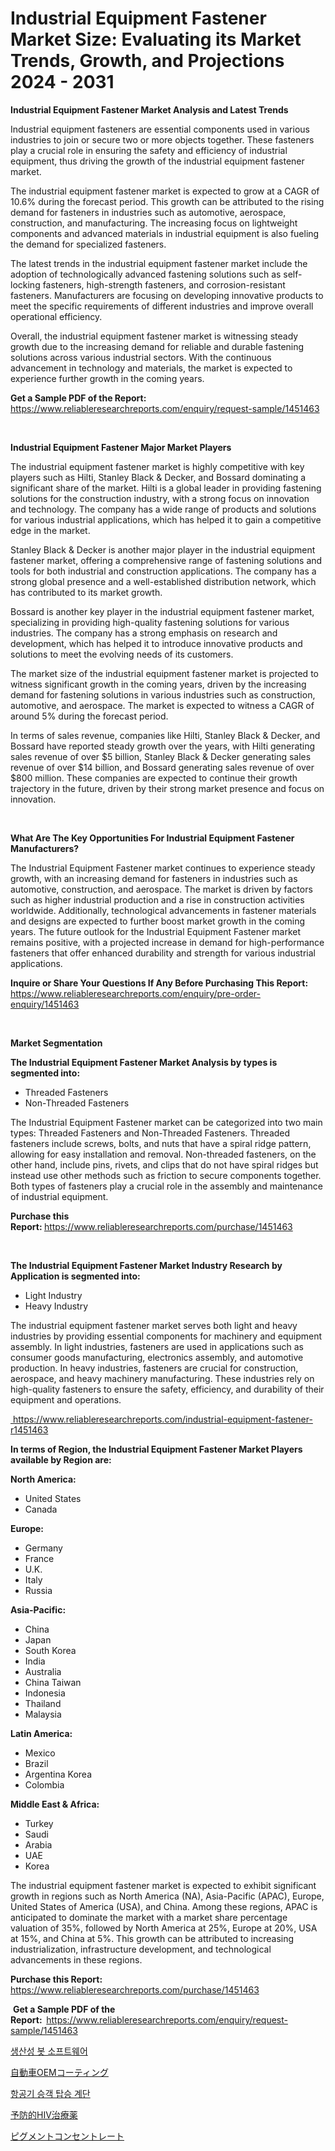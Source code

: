 <p><h1>Industrial Equipment Fastener Market Size: Evaluating its Market Trends, Growth, and Projections 2024 - 2031</h1></p><p><strong>Industrial Equipment Fastener Market Analysis and Latest Trends</strong></p>
<p><p>Industrial equipment fasteners are essential components used in various industries to join or secure two or more objects together. These fasteners play a crucial role in ensuring the safety and efficiency of industrial equipment, thus driving the growth of the industrial equipment fastener market.</p><p>The industrial equipment fastener market is expected to grow at a CAGR of 10.6% during the forecast period. This growth can be attributed to the rising demand for fasteners in industries such as automotive, aerospace, construction, and manufacturing. The increasing focus on lightweight components and advanced materials in industrial equipment is also fueling the demand for specialized fasteners.</p><p>The latest trends in the industrial equipment fastener market include the adoption of technologically advanced fastening solutions such as self-locking fasteners, high-strength fasteners, and corrosion-resistant fasteners. Manufacturers are focusing on developing innovative products to meet the specific requirements of different industries and improve overall operational efficiency.</p><p>Overall, the industrial equipment fastener market is witnessing steady growth due to the increasing demand for reliable and durable fastening solutions across various industrial sectors. With the continuous advancement in technology and materials, the market is expected to experience further growth in the coming years.</p></p>
<p><strong>Get a Sample PDF of the Report:&nbsp;</strong> <a href="https://www.reliableresearchreports.com/enquiry/request-sample/1451463">https://www.reliableresearchreports.com/enquiry/request-sample/1451463</a></p>
<p>&nbsp;</p>
<p><strong>Industrial Equipment Fastener Major Market Players</strong></p>
<p><p>The industrial equipment fastener market is highly competitive with key players such as Hilti, Stanley Black & Decker, and Bossard dominating a significant share of the market. Hilti is a global leader in providing fastening solutions for the construction industry, with a strong focus on innovation and technology. The company has a wide range of products and solutions for various industrial applications, which has helped it to gain a competitive edge in the market.</p><p>Stanley Black & Decker is another major player in the industrial equipment fastener market, offering a comprehensive range of fastening solutions and tools for both industrial and construction applications. The company has a strong global presence and a well-established distribution network, which has contributed to its market growth.</p><p>Bossard is another key player in the industrial equipment fastener market, specializing in providing high-quality fastening solutions for various industries. The company has a strong emphasis on research and development, which has helped it to introduce innovative products and solutions to meet the evolving needs of its customers.</p><p>The market size of the industrial equipment fastener market is projected to witness significant growth in the coming years, driven by the increasing demand for fastening solutions in various industries such as construction, automotive, and aerospace. The market is expected to witness a CAGR of around 5% during the forecast period.</p><p>In terms of sales revenue, companies like Hilti, Stanley Black & Decker, and Bossard have reported steady growth over the years, with Hilti generating sales revenue of over $5 billion, Stanley Black & Decker generating sales revenue of over $14 billion, and Bossard generating sales revenue of over $800 million. These companies are expected to continue their growth trajectory in the future, driven by their strong market presence and focus on innovation.</p></p>
<p>&nbsp;</p>
<p><strong>What Are The Key Opportunities For Industrial Equipment Fastener Manufacturers?</strong></p>
<p><p>The Industrial Equipment Fastener market continues to experience steady growth, with an increasing demand for fasteners in industries such as automotive, construction, and aerospace. The market is driven by factors such as higher industrial production and a rise in construction activities worldwide. Additionally, technological advancements in fastener materials and designs are expected to further boost market growth in the coming years. The future outlook for the Industrial Equipment Fastener market remains positive, with a projected increase in demand for high-performance fasteners that offer enhanced durability and strength for various industrial applications.</p></p>
<p><strong>Inquire or Share Your Questions If Any Before Purchasing This Report:</strong> <a href="https://www.reliableresearchreports.com/enquiry/pre-order-enquiry/1451463">https://www.reliableresearchreports.com/enquiry/pre-order-enquiry/1451463</a></p>
<p>&nbsp;</p>
<p><strong>Market Segmentation</strong></p>
<p><strong>The Industrial Equipment Fastener Market Analysis by types is segmented into:</strong></p>
<p><ul><li>Threaded Fasteners</li><li>Non-Threaded Fasteners</li></ul></p>
<p><p>The Industrial Equipment Fastener market can be categorized into two main types: Threaded Fasteners and Non-Threaded Fasteners. Threaded fasteners include screws, bolts, and nuts that have a spiral ridge pattern, allowing for easy installation and removal. Non-threaded fasteners, on the other hand, include pins, rivets, and clips that do not have spiral ridges but instead use other methods such as friction to secure components together. Both types of fasteners play a crucial role in the assembly and maintenance of industrial equipment.</p></p>
<p><strong>Purchase this Report:&nbsp;</strong><a href="https://www.reliableresearchreports.com/purchase/1451463">https://www.reliableresearchreports.com/purchase/1451463</a></p>
<p>&nbsp;</p>
<p><strong>The Industrial Equipment Fastener Market Industry Research by Application is segmented into:</strong></p>
<p><ul><li>Light Industry</li><li>Heavy Industry</li></ul></p>
<p><p>The industrial equipment fastener market serves both light and heavy industries by providing essential components for machinery and equipment assembly. In light industries, fasteners are used in applications such as consumer goods manufacturing, electronics assembly, and automotive production. In heavy industries, fasteners are crucial for construction, aerospace, and heavy machinery manufacturing. These industries rely on high-quality fasteners to ensure the safety, efficiency, and durability of their equipment and operations.</p></p>
<p><a href="https://www.reliableresearchreports.com/industrial-equipment-fastener-r1451463">&nbsp;https://www.reliableresearchreports.com/industrial-equipment-fastener-r1451463</a></p>
<p><strong>In terms of Region, the Industrial Equipment Fastener Market Players available by Region are:</strong></p>
<p>
    <p> <strong> North America: </strong>
        <ul>
            <li>United States</li>
            <li>Canada</li>
        </ul>
        </p> 
    <p> <strong> Europe: </strong>
        <ul>
            <li>Germany</li>
            <li>France</li>
            <li>U.K.</li>
            <li>Italy</li>
            <li>Russia</li>
        </ul>
        </p> 
    <p> <strong> Asia-Pacific: </strong>
        <ul>
            <li>China</li>
            <li>Japan</li>
            <li>South Korea</li>
            <li>India</li>
            <li>Australia</li>
            <li>China Taiwan</li>
            <li>Indonesia</li>
            <li>Thailand</li>
            <li>Malaysia</li>
        </ul>
        </p> 
    <p> <strong> Latin America: </strong>
        <ul>
            <li>Mexico</li>
            <li>Brazil</li>
            <li>Argentina Korea</li>
            <li>Colombia</li>
        </ul>
        </p> 
    <p> <strong> Middle East & Africa: </strong>
        <ul>
            <li>Turkey</li>
            <li>Saudi</li>
            <li>Arabia</li>
            <li>UAE</li>
            <li>Korea</li>
        </ul>
    </p>
    </p>
<p><p>The industrial equipment fastener market is expected to exhibit significant growth in regions such as North America (NA), Asia-Pacific (APAC), Europe, United States of America (USA), and China. Among these regions, APAC is anticipated to dominate the market with a market share percentage valuation of 35%, followed by North America at 25%, Europe at 20%, USA at 15%, and China at 5%. This growth can be attributed to increasing industrialization, infrastructure development, and technological advancements in these regions.</p></p>
<p><strong>Purchase this Report: </strong><a href="https://www.reliableresearchreports.com/purchase/1451463">https://www.reliableresearchreports.com/purchase/1451463</a></p>
<p>&nbsp;<strong>Get a Sample PDF of the Report:&nbsp;&nbsp;</strong><a href="https://www.reliableresearchreports.com/enquiry/request-sample/1451463">https://www.reliableresearchreports.com/enquiry/request-sample/1451463</a></p>
<p><strong></strong></p>
<p><p><a href="https://medium.com/@axintepreda1/%EC%83%9D%EC%82%B0%EC%84%B1-%EB%B4%87-%EC%86%8C%ED%94%84%ED%8A%B8%EC%9B%A8%EC%96%B4-%EC%8B%9C%EC%9E%A5-%EC%A7%80%ED%91%9C-%ED%95%B4%EB%8F%85-%EC%8B%9C%EC%9E%A5-%EC%A0%90%EC%9C%A0%EC%9C%A8-%ED%8A%B8%EB%A0%8C%EB%93%9C-%EB%B0%8F-%EC%84%B1%EC%9E%A5-%EC%96%91%EC%83%81-f9406050b80f">생산성 봇 소프트웨어</a></p><p><a href="https://github.com/dadanedu33/Market-Research-Report-List-1/blob/main/363061439441.md">自動車OEMコーティング</a></p><p><a href="https://github.com/CliftonFisher9067/Market-Research-Report-List-1/blob/main/333742937592.md">항공기 승객 탑승 계단</a></p><p><a href="https://medium.com/@bl2501989/%E4%BA%88%E9%98%B2%E7%9A%84%E3%81%AAhiv%E8%96%AC%E3%81%AE%E5%B8%82%E5%A0%B4%E3%82%B7%E3%82%A7%E3%82%A2%E3%81%AE%E9%80%B2%E5%8C%96%E3%81%A8%E5%B8%82%E5%A0%B4%E6%88%90%E9%95%B7%E3%83%88%E3%83%AC%E3%83%B3%E3%83%892024%E5%B9%B4%E3%81%8B%E3%82%892031%E5%B9%B4%E3%81%BE%E3%81%A7-ffc1de2e923a">予防的HIV治療薬</a></p><p><a href="https://github.com/zoetazuur/Market-Research-Report-List-1/blob/main/270533339442.md">ピグメントコンセントレート</a></p></p>